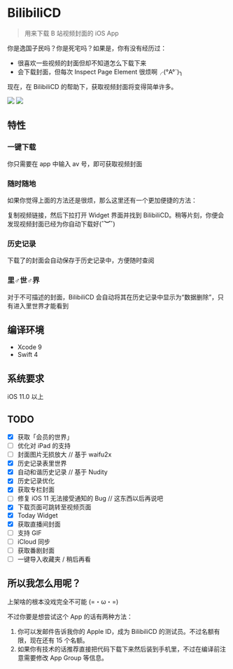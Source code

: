 # BilibiliCD
> 用来下载 B 站视频封面的 iOS App

你是逸国子民吗？你是死宅吗？如果是，你有没有经历过：

- 很喜欢一些视频的封面但却不知道怎么下载下来
- 会下载封面，但每次 Inspect Page Element 很烦啊╭(°A°`)╮

现在，在 BilibiliCD 的帮助下，获取视频封面将变得简单许多。

![](https://github.com/LiulietLee/BilibiliCD/raw/master/Screenshots/IMG_1943.PNG)
![](https://github.com/LiulietLee/BilibiliCD/raw/master/Screenshots/IMG_1945.PNG)

## 特性
### 一键下载
你只需要在 app 中输入 av 号，即可获取视频封面
### 随时随地
如果你觉得上面的方法还是很烦，那么这里还有一个更加便捷的方法：

复制视频链接，然后下拉打开 Widget 界面并找到 BilibiliCD。稍等片刻，你便会发现视频封面已经为你自动下载好(**¯︶¯**)

### 历史记录
下载了的封面会自动保存于历史记录中，方便随时查阅
### 里♂世♂界
对于不可描述的封面，BilibiliCD 会自动将其在历史记录中显示为“数据删除”，只有进入里世界才能看到


## 编译环境
- Xcode 9
- Swift 4

## 系统要求
iOS 11.0 以上

## TODO
- [X] 获取「会员的世界」
- [ ] 优化对 iPad 的支持
- [ ] 封面图片无损放大 // 基于 waifu2x
- [X] 历史记录表里世界
- [X] 自动和谐历史记录 // 基于 Nudity
- [X] 历史记录优化
- [X] 获取专栏封面
- [ ] 修复 iOS 11 无法接受通知的 Bug // 这东西以后再说吧
- [X] 下载页面可跳转至视频页面
- [X] Today Widget
- [X] 获取直播间封面
- [ ] 支持 GIF
- [ ] iCloud 同步
- [ ] 获取番剧封面
- [ ] 一键导入收藏夹 / 稍后再看

## 所以我怎么用呢？
上架啥的根本没戏完全不可能 (=・ω・=)

不过你要是想尝试这个 App 的话有两种方法：
1. 你可以发邮件告诉我你的 Apple ID，成为 BilibiliCD 的测试员。不过名额有限，现在还有 15 个名额。
2. 如果你有技术的话推荐直接把代码下载下来然后装到手机里，不过在编译前注意需要修改 App Group 等信息。
